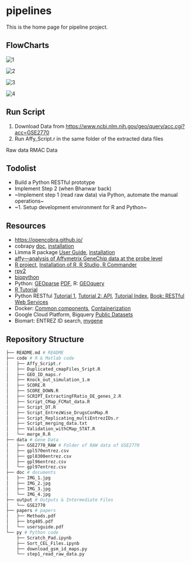# pipelines

This is the home page for pipeline project.

## FlowCharts
![1](./doc/IMG_1.jpg)

![2](./doc/IMG_2.jpg)

![3](./doc/IMG_3.jpg)

![4](./doc/IMG_4.jpg)

## Run Script
1. Download Data from https://www.ncbi.nlm.nih.gov/geo/query/acc.cgi?acc=GSE2770
2. Run Affy_Script.r in the same folder of the extracted data files

Raw data
RMAC Data

## Todolist
* Build a Python RESTful prototype
* Implement Step 2 (when Bhanwar back)
* ~Implement step 1 (read raw data) via Python, automate the manual operations~
* ~1. Setup development environment for R and Python~



## Resources
* https://opencobra.github.io/
* cobrapy [doc](https://cobrapy.readthedocs.io/en/stable/), [installation](https://github.com/opencobra/cobrapy/blob/master/INSTALL.rst)
* Limma R package [User Guide](https://www.bioconductor.org/packages/release/bioc/vignettes/limma/inst/doc/usersguide.pdf), [installation](https://bioconductor.org/packages/release/bioc/html/limma.html)
* [affy—analysis of Affymetrix GeneChip data at the probe level](./papers/btg405.pdf)
* [R project](https://www.r-project.org/), [Installation of R, R Studio, R Commander](https://www.andrewheiss.com/blog/2012/04/17/install-r-rstudio-r-commander-windows-osx/)
* [rpy2](https://rpy2.readthedocs.io)
* [biopython](https://biopython.org/wiki/Packages)
* Python: [GEOparse](https://geoparse.readthedocs.io/) [PDF](./doc/geoparse.pdf), R: [GEOquery](https://bioconductor.org/packages/release/bioc/html/GEOquery.html)
* [R Tutorial](https://www.cyclismo.org/tutorial/R/index.html)
* Python RESTful [Tutorial 1](https://kite.com/blog/python/flask-sqlalchemy-tutorial/), [Tutorial 2: API](https://kite.com/blog/python/flask-restful-api-tutorial/), [Tutorial Index](https://realpython.com/tutorials/api/), [Book: RESTful Web Services](http://restfulwebapis.org/RESTful_Web_Services/)
* Docker: [Common components](https://www.digitalocean.com/community/tutorials/the-docker-ecosystem-an-introduction-to-common-components), [Containerization](https://www.digitalocean.com/community/tutorials/the-docker-ecosystem-an-overview-of-containerization)
* Google Cloud Platform, Bigquery [Public Datasets](https://www.reddit.com/r/bigquery/wiki/datasets)
* Biomart: ENTREZ ID search, [mygene](https://mygene.info/)


## Repository Structure

```bash
├── README.md # README
├── code # R & Matlab code
│   ├── Affy_Script.r
│   ├── Duplicated_cmapFiles_Sript.R
│   ├── GEO_ID_maps.r
│   ├── Knock_out_simulation_1.m
│   ├── SCORE.R
│   ├── SCORE_DOWN.R
│   ├── SCRIPT_ExtractingFRatio_DE_genes_2.R
│   ├── Script_CMap_FCMat_data.R
│   ├── Script_DT.R
│   ├── Script_EntrezWise_DrugsConMap.R
│   ├── Script_Replicating_multiEntrezIDs.r
│   ├── Script_merging_data.txt
│   ├── Validation_withCMap_STAT.R
│   └── merge_R.R
├── data # Gene Data
│   ├── GSE2770_RAW # Folder of RAW data of GSE2770
│   ├── gpl570entrez.csv
│   ├── gpl8300entrez.csv
│   ├── gpl96entrez.csv
│   └── gpl97entrez.csv
├── doc # documents
│   ├── IMG_1.jpg
│   ├── IMG_2.jpg
│   ├── IMG_3.jpg
│   └── IMG_4.jpg
├── output # Outputs & Intermediate Files
│   └── GSE2770
├── papers # papers
│   ├── Methods.pdf
│   ├── btg405.pdf
│   └── usersguide.pdf
└── py # Python code
    ├── Scratch_Pad.ipynb
    ├── Sort_CEL_Files.ipynb
    ├── download_gsm_id_maps.py
    └── step1_read_raw_data.py
```
